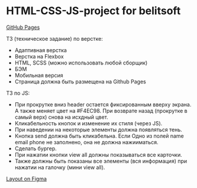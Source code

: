 # HTML-CSS-JS-project for belitsoft

[GitHub Pages](https://starior.github.io/HTML-CSS-JS-project_for_belitsoft/)

ТЗ (техническое задание) по верстке: 
- Адаптивная верстка
- Верстка на Flexbox
- HTML, SCSS (можно использовать любой сборщик)
- БЭМ
- Мобильная версия
- Страница должна быть размещена на Github Pages

ТЗ по JS:
- При прокрутке вниз header остается фиксированным вверху экрана. А также меняет цвет на #F4EC98. При возврате назад (прокрутке в самый верх) снова на исхдный цвет.
- Кликабельность кнопок и изменение их стиля (через JS).
- При наведении на некоторые элементы должна появляться тень.
- Кнопка send должна быть кликабельна. Если Одно из полей name email phone не заполнено, она не должна нажииматься.
- Сделать бургер.
- При нажатии кнопки view all должны показываться все карточки.
- Также должны быть показаны все элементы (вся информация) при нажатии на галочку (мини view all).

[Layout on Figma](https://www.figma.com/file/k8WLHJBkbZatuCgHXnPY5j/Student-Project)
